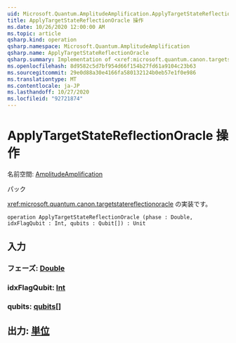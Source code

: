 ```yaml
---
uid: Microsoft.Quantum.AmplitudeAmplification.ApplyTargetStateReflectionOracle
title: ApplyTargetStateReflectionOracle 操作
ms.date: 10/26/2020 12:00:00 AM
ms.topic: article
qsharp.kind: operation
qsharp.namespace: Microsoft.Quantum.AmplitudeAmplification
qsharp.name: ApplyTargetStateReflectionOracle
qsharp.summary: Implementation of <xref:microsoft.quantum.canon.targetstatereflectionoracle>.
ms.openlocfilehash: 8d9582c5d7bf954d66f154b27fd61a9104c23b63
ms.sourcegitcommit: 29e0d88a30e4166fa580132124b0eb57e1f0e986
ms.translationtype: MT
ms.contentlocale: ja-JP
ms.lasthandoff: 10/27/2020
ms.locfileid: "92721874"
---
```

# <a name="applytargetstatereflectionoracle-operation"></a>ApplyTargetStateReflectionOracle 操作

名前空間: [AmplitudeAmplification](xref:Microsoft.Quantum.AmplitudeAmplification)

パック [](https://nuget.org/packages/)


<xref:microsoft.quantum.canon.targetstatereflectionoracle> の実装です。

```qsharp
operation ApplyTargetStateReflectionOracle (phase : Double, idxFlagQubit : Int, qubits : Qubit[]) : Unit
```


## <a name="input"></a>入力

### <a name="phase--double"></a>フェーズ: [Double](xref:microsoft.quantum.lang-ref.double)




### <a name="idxflagqubit--int"></a>idxFlagQubit: [Int](xref:microsoft.quantum.lang-ref.int)




### <a name="qubits--qubit"></a>qubits: [qubits](xref:microsoft.quantum.lang-ref.qubit)[]





## <a name="output--unit"></a>出力: [単位](xref:microsoft.quantum.lang-ref.unit)

